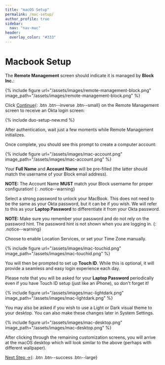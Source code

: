 ```yaml
---
title: "macOS Setup"
permalink: /mac-setup/
author_profile: true
sidebar:
  nav: "nav-mac"
header:
  overlay_color: "#333"
---
```


# Macbook Setup

The __Remote Management__ screen should indicate it is managed by __Block Inc.__:

{% include figure url="/assets/images/remote-management-block.png" image_path="/assets/images/remote-management-block.png" %}

Click [Continue](){: .btn .btn--inverse .btn--small} on the Remote Management screen to receive an Okta login screen:

{% include duo-setup-new.md %}

After authentication, wait just a few moments while Remote Management initializes.

Once complete, you should see this prompt to create a computer account:

{% include figure url="/assets/images/mac-account.png" image_path="/assets/images/mac-account.png" %}

Your __Full Name__ and __Account Name__ will be pre-filled (the latter should match the username of your Block email address).

__NOTE:__ The Account Name __MUST__ match your Block username for proper configuration!
{: .notice--warning}

Select a strong password to unlock your MacBook. This does not need to be the same as your Okta password, but it can be if you wish. We will refer to this as your __Laptop Password__ to differentiate it from your Okta password.

__NOTE:__ Make sure you remember your password and do not rely on the password hint. The password hint is not shown when you are logging in.
{: .notice--warning}

Choose to enable Location Services, or set your Time Zone manually.

{% include figure url="/assets/images/mac-touchid.png" image_path="/assets/images/mac-touchid.png" %}

You will then be prompted to set up __Touch ID__. While this is optional, it will provide a seamless and easy login experience each day.

Please note that you will be asked for your __Laptop Password__ periodically even if you have Touch ID setup (just like an iPhone), so don't forget it!

{% include figure url="/assets/images/mac-lightdark.png" image_path="/assets/images/mac-lightdark.png" %}

You may also be asked if you wish to use a Light or Dark visual theme to your desktop. You can also make these changes later in System Settings.

{% include figure url="/assets/images/mac-desktop.png" image_path="/assets/images/mac-desktop.png"  %}

After clicking through the remaining customization screens, you will arrive at the macOS desktop which will look similar to the above (perhaps with different wallpaper).

[Next Step &rarr;](/mac-installs){: .btn .btn--success .btn--large}
